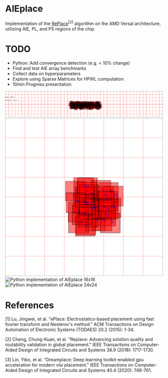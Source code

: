 # AIEplace
Implementation of the [RePlace](https://github.com/The-OpenROAD-Project/RePlAce)<sup>[2]</sup> algorithm on the AMD Versal architecture, utilizing AIE, PL, and PS regions of the chip.

# TODO
* Python: Add convergence detection (e.g. < 10% change)
* Find and test AIE array benchmarks
* Collect data on hyperparameters
* Explore using Sparse Matrices for HPWL computation
* 10min Progress presentation

![Python implementation of AIEplace 8x48](images/AIEplace_8x48.gif)
![Python implementation of AIEplace 8x8](images/AIEplace_8x8.gif)
![Python implementation of AIEplace 16x16](images/AIEplace_16x16.gif)
![Python implementation of AIEplace 24x24](images/AIEplace_24x24.gif)

# References

[1] Lu, Jingwei, et al. "ePlace: Electrostatics-based placement using fast fourier transform and Nesterov's method." ACM Transactions on Design Automation of Electronic Systems (TODAES) 20.2 (2015): 1-34.

[2] Cheng, Chung-Kuan, et al. "Replace: Advancing solution quality and routability validation in global placement." IEEE Transactions on Computer-Aided Design of Integrated Circuits and Systems 38.9 (2018): 1717-1730.

[3] Lin, Yibo, et al. "Dreamplace: Deep learning toolkit-enabled gpu acceleration for modern vlsi placement." IEEE Transactions on Computer-Aided Design of Integrated Circuits and Systems 40.4 (2020): 748-761.
